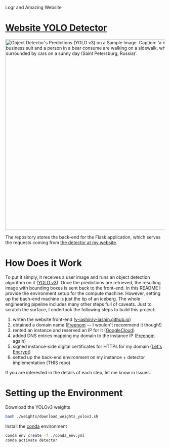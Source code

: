 Logr and Amazing Website
# [Website YOLO Detector](https://v-iashin.github.io/detector)

<img src="https://github.com/v-iashin/v-iashin.github.io/raw/master/images/typical_russian_day_res.jpeg" alt="Object Detector's Predictions (YOLO v3) on a Sample Image. Caption: 'a man in a business suit and a person in a bear consume are walking on a sidewalk, which is surrounded by cars on a sunny day (Saint Petersburg, Russia)'." width="600">

The repository stores the back-end for the Flask application, which serves the requests coming from [the detector at my website](https://v-iashin.github.io/detector). 

# How Does it Work
To put it simply, it receives a user image and runs an object detection algorithm on it ([YOLO v3](https://pjreddie.com/darknet/yolo/)). Once the predictions are retrieved, the resulting image with bounding boxes is sent back to the front-end. In this README I provide the environment setup for the compute machine. However, setting up the bach-end machine is just the tip of an iceberg. The whole engineering pipeline includes many other steps full of caveats. Just to scratch the surface, I undertook the following steps to build this project: 
1. writen the website front-end ([v-iashin/v-iashin.github.io](https://github.com/v-iashin/v-iashin.github.io))
2. obtained a domain name ([Freenom](https://freenom.com/) — I wouldn't recommend it though!)
3. rented an instance and reserved an IP for it ([GoogleCloud](https://cloud.google.com/))
4. added DNS entries mapping my domain to the instance IP ([Freenom](https://freenom.com/) again)
5. signed instance-side digital certificates for HTTPs for my domain ([Let's Encrypt](https://letsencrypt.org/))
6. setted up the back-end environment on my instance + detector implementation (THIS repo)

If you are interested in the details of each step, let me know in Issues. 

# Setting up the Environment
Download the YOLOv3 weights
```bash
bash ./weights/download_weights_yolov3.sh
```

Install the [conda](https://docs.conda.io/en/latest/miniconda.html) environment
```bash
conda env create -f ./conda_env.yml
conda activate detector
```

